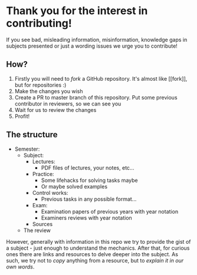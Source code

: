 # Thank you for the interest in contributing!
If you see bad, misleading information, misinformation, knowledge gaps in subjects presented or just a wording issues we urge you to contribute!

## How?
1. Firstly you will need to _fork_ a GitHub repository. It's almost like [[fork]], but for repositories :)
2. Make the changes you wish
3. Create a PR to master branch of this repository. Put some previous contributor in reviewers, so we can see you
4. Wait for us to review the changes
5. Profit!

## The structure
* Semester:
	* Subject:
		* Lectures:
			* PDF files of lectures, your notes, etc...
		* Practice:
			* Some lifehacks for solving tasks maybe
			* Or maybe solved examples
		* Control works:
			* Previous tasks in any possible format...
		* Exam:
			* Examination papers of previous years with year notation
			* Examiners reviews with year notation
		* Sources
	* The review

However, generally with information in this repo we try to provide the gist of a subject - just enough to understand the mechanics.
After that, for curious ones there are links and resources to delve deeper into the subject.
As such, we try not to _copy_ anything from a resource, but to _explain it in our own words_.